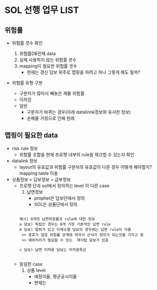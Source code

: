 


# SOL 선행 업무 LIST

## 위험률 

 * 위험률 갯수 확인 
    1) 위험률DB전체 data	
    2) 실제 사용하지 않는 위험률 갯수 
    3) mapping이 필요한 위험률 갯수 
       - 현재는  갱신 담보 위주로 맵핑을 하려고 하나 그렇게 해도 될까?
          
 * 위험률 유형 구분 
    - 구분자가 많아서 빼놓은 재물 위험률
    - 이차암
    - 일반 
       - 구분자가 바뀌는 경우(아래 datalinnk정보와 유사한 정보)
       - 손해율 가정으로 인해 원래 

## 맵핑이 필요한 data 

* risk rule 정보
   - 위험률 조합을 현재 프로펫 내부의 rule을 체크할 수 있는지 확인
* datalink 정보
   - layout의 유효값과 위험률 구분자의 유효값이 다른 경우 어떻게 해야할지? mapping table 이용
* 상품정보 > 담보정보 > 급부정보
   - 프로펫 단과 sol에서 정의하는 level 이 다른 case
      1)  납면정보	
          - prophet은 담보단에서 정의
          - SOL은 상품단에서 정의 
		  ```
		 예시) 8개의 납면위험률과 rule에 대한 정보
		 a 담보) 독립인 경우는 8개 가장 기본적인 납면 rule
		 b 담보) 탈퇴가 있고 이재소멸 담보의 경우에는 납면 rule이 다름
		  >> 종류가 많음 위험률 관계에 따라서 산식이 정의가 되는것을 가지고 옴
		  >> 예외처리가 필요할 수 있는  재식립 담보가 있음
		  
		 c 담보) 납면 미적용 담보는 미적용특성   
	  ```

   - 동일한 case
      1)  상품 level
          - 예정이율, 평균공시이율
          - 현재는 
<!--stackedit_data:
eyJoaXN0b3J5IjpbMTA0NzU0NjEyNywtMTMwODU0MDkzOCwtOD
AxNTk4MzE3LC02MDIyOTk4MjQsLTEzMTQ0NTQ5NDZdfQ==
-->